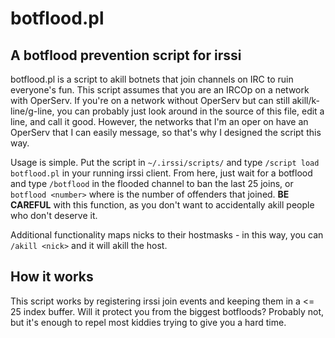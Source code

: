 # botflood.pl
## A botflood prevention script for irssi

botflood.pl is a script to akill botnets that join channels on IRC to ruin everyone's fun. This script assumes that you are an IRCOp on a network with OperServ. If you're on a network without OperServ but can still akill/k-line/g-line, you can probably just look around in the source of this file, edit a line, and call it good. However, the networks that I'm an oper on have an OperServ that I can easily message, so that's why I designed the script this way.

Usage is simple. Put the script in `~/.irssi/scripts/` and type `/script load botflood.pl` in your running irssi client. From here, just wait for a botflood and type `/botflood` in the flooded channel to ban the last 25 joins, or `botflood <number>` where <number> is the number of offenders that joined. **BE CAREFUL** with this function, as you don't want to accidentally akill people who don't deserve it.

Additional functionality maps nicks to their hostmasks - in this way, you can `/akill <nick>` and it will akill the host.

## How it works

This script works by registering irssi join events and keeping them in a <= 25 index buffer. Will it protect you from the biggest botfloods? Probably not, but it's enough to repel most kiddies trying to give you a hard time.
